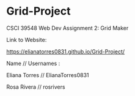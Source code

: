 # Grid-Project
CSCI 39548 Web Dev Assignment 2:  Grid Maker

Link to Website: 

https://elianatorres0831.github.io/Grid-Project/

Name // Usernames :

Eliana Torres // ElianaTorres0831

Rosa Rivera // rosrivers


